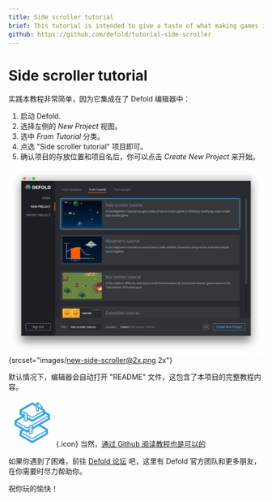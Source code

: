 ```yaml
---
title: Side scroller tutorial
brief: This tutorial is intended to give a taste of what making games in Defold is about. It goes through creating a new project, based on a simple side-scroller. You will then learn how to tweak the game to make it more fun. Finally you will add a new game object. The tutorial should only take about 10 minutes.
github: https://github.com/defold/tutorial-side-scroller
---
```


# Side scroller tutorial


实践本教程非常简单，因为它集成在了 Defold 编辑器中：

1. 启动 Defold.
2. 选择左侧的 *New Project* 视图。
3. 选中 *From Tutorial* 分类。
4. 点选 "Side scroller tutorial" 项目即可。
5. 确认项目的存放位置和项目名后，你可以点击 *Create New Project* 来开始。

![new project](images/new-side-scroller.png){srcset="images/new-side-scroller@2x.png 2x"}

默认情况下，编辑器会自动打开 "README" 文件，这包含了本项目的完整教程内容。

![icon](images/icon-tutorial.svg){.icon} 当然，[通过 Github 阅读教程也是可以的](https://github.com/defold/tutorial-side-scroller)

如果你遇到了困难，前往 [Defold 论坛](//forum.defold.com) 吧，这里有 Defold 官方团队和更多朋友，在你需要时尽力帮助你。

祝你玩的愉快！
